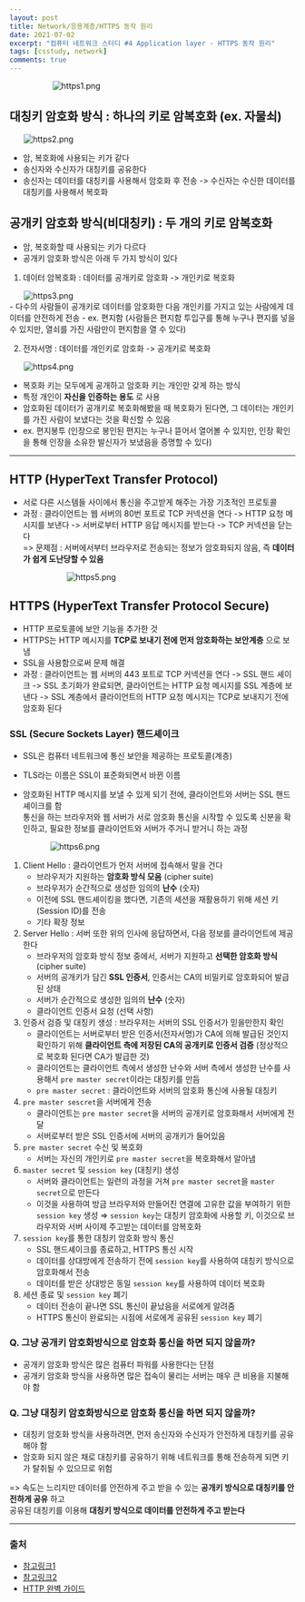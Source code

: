```yaml
---
layout: post
title: Network/응용계층/HTTPS 동작 원리
date: 2021-07-02
excerpt: "컴퓨터 네트워크 스터디 #4 Application layer - HTTPS 동작 원리"
tags: [csstudy, network]
comments: true
---
```


<div style="width:70% !important; margin:0 auto">
<img src="/assets/img/https1.png" alt="https1.png">
</div>

## 대칭키 암호화 방식 : 하나의 키로 암복호화 (ex. 자물쇠)
<div style="width:90% !important; margin:0 auto">
<img src="/assets/img/https2.png" alt="https2.png">
</div>

- 암, 복호화에 사용되는 키가 같다
- 송신자와 수신자가 대칭키를 공유한다
- 송신자는 데이터를 대칭키를 사용해서 암호화 후 전송
  -> 수신자는 수신한 데이터를 대칭키를 사용해서 복호화
  
## 공개키 암호화 방식(비대칭키) : 두 개의 키로 암복호화
- 암, 복호화할 때 사용되는 키가 다르다
- 공개키 암호화 방식은 아래 두 가지 방식이 있다

1) 데이터 암복호화 : 데이터를 공개키로 암호화 -> 개인키로 복호화
  <div style="width:90% !important; margin:0 auto">
  <img src="/assets/img/https3.png" alt="https3.png">
  </div>
  - 다수의 사람들이 공개키로 데이터를 암호화한 다음 개인키를 가지고 있는 사람에게 데이터를 안전하게 전송
  - ex. 편지함 (사람들은 편지함 투입구를 통해 누구나 편지를 넣을 수 있지만, 열쇠를 가진 사람만이 편지함을 열 수 있다)

2) 전자서명 : 데이터를 개인키로 암호화 -> 공개키로 복호화
  <div style="width:90% !important; margin:0 auto">
  <img src="/assets/img/https4.png" alt="https4.png">
  </div>

  - 복호화 키는 모두에게 공개하고 암호화 키는 개인만 갖게 하는 방식
  - 특정 개인이 **자신을 인증하는 용도** 로 사용
  - 암호화된 데이터가 공개키로 복호화해봤을 때 복호화가 된다면, 그 데이터는 개인키를 가진 사람이 보냈다는 것을 확신할 수 있음
  - ex. 편지봉투 (인장으로 봉인된 편지는 누구나 뜯어서 열어볼 수 있지만, 인장 확인을 통해 인장을 소유한 발신자가 보냈음을 증명할 수 있다)

---

## HTTP (HyperText Transfer Protocol)
- 서로 다른 시스템들 사이에서 통신을 주고받게 해주는 가장 기초적인 프로토콜
- 과정 : 클라이언트는 웹 서버의 80번 포트로 TCP 커넥션을 연다 -> HTTP 요청 메시지를 보낸다 -> 서버로부터 HTTP 응답 메시지를 받는다
-> TCP 커넥션을 닫는다  
=> 문제점 : 서버에서부터 브라우저로 전송되는 정보가 암호화되지 않음, 즉 **데이터가 쉽게 도난당할 수 있음**
<div style="width:60% !important; margin:0 auto">
<img src="/assets/img/https5.png" alt="https5.png">
</div>

## HTTPS (HyperText Transfer Protocol Secure)
- HTTP 프로토콜에 보안 기능을 추가한 것
- HTTPS는 HTTP 메시지를 **TCP로 보내기 전에 먼저 암호화하는 보안계층** 으로 보냄
- SSL을 사용함으로써 문제 해결
- 과정 : 클라이언트는 웹 서버의 443 포트로 TCP 커넥션을 연다 -> SSL 핸드 셰이크 
-> SSL 초기화가 완료되면, 클라이언트는 HTTP 요청 메시지를 SSL 계층에 보낸다 ->
SSL 계층에서 클라이언트의 HTTP 요청 메시지는 TCP로 보내지기 전에 암호화 된다

### SSL (Secure Sockets Layer) 핸드셰이크
- SSL은 컴퓨터 네트워크에 통신 보안을 제공하는 프로토콜(계층)
- TLS라는 이름은 SSL이 표준화되면서 바뀐 이름
- 암호화된 HTTP 메시지를 보낼 수 있게 되기 전에, 클라이언트와 서버는 SSL 핸드셰이크를 함  
  통신을 하는 브라우저와 웹 서버가 서로 암호화 통신을 시작할 수 있도록 신분을 확인하고, 필요한
  정보를 클라이언트와 서버가 주거니 받거니 하는 과정

  <div style="width:80% !important; margin:0 auto">
  <img src="/assets/img/https6.png" alt="https6.png">
  </div>

1. Client Hello : 클라이언트가 먼저 서버에 접속해서 말을 건다
    - 브라우저가 지원하는 **암호화 방식 모음** (cipher suite)
    - 브라우저가 순간적으로 생성한 임의의 **난수** (숫자)
    - 이전에 SSL 핸드셰이킹을 했다면, 기존의 세션을 재활용하기 위해 세션 키(Session ID)를 전송
    - 기타 확장 정보
2. Server Hello : 서버 또한 위의 인사에 응답하면서, 다음 정보를 클라이언트에 제공한다
    - 브라우저의 암호화 방식 정보 중에서, 서버가 지원하고 **선택한 암호화 방식** (cipher suite)
    - 서버의 공개키가 담긴 **SSL 인증서**, 인증서는 CA의 비밀키로 암호화되어 발급된 상태
    - 서버가 순간적으로 생성한 임의의 **난수** (숫자)
    - 클라이언트 인증서 요청 (선택 사항)
3. 인증서 검증 및 대칭키 생성 : 브라우저는 서버의 SSL 인증서가 믿을만한지 확인
    - 클라이언트는 서버로부터 받은 인증서(전자서명)가 CA에 의해 발급된 것인지 확인하기 위해 **클라이언트 측에 저장된 CA의 공개키로 인증서 검증** (정상적으로 복호화 된다면 CA가 발급한 것)
    - 클라이언트는 클라이언트 측에서 생성한 난수와 서버 측에서 생성한 난수를 사용해서 `pre master secret`이라는 대칭키를 만듬
    - `pre master secret` : 클라이언트와 서버의 암호화 통신에 사용될 대칭키
4. `pre master sescret`을 서버에게 전송
    - 클라이언트는 `pre master secret`을 서버의 공개키로 암호화해서 서버에게 전달
    - 서버로부터 받은 SSL 인증서에 서버의 공개키가 들어있음
5. `pre master secret` 수신 및 복호화
    - 서버는 자신의 개인키로 `pre master secret`을 복호화해서 알아냄
6. `master secret` 및 `session key` (대칭키) 생성
    - 서버와 클라이언트는 일련의 과정을 거쳐 `pre master secret`을 `master secret`으로 만든다
    - 이것을 사용하여 방금 브라우저와 만들어진 연결에 고유한 값을 부여하기 위한 `session key` 생성 ⇒ `session key`는 대칭키 암호화에 사용할 키, 이것으로 브라우저와 서버 사이제 주고받는 데이터를 암복호화
7. `session key`를 통한 대칭키 암호화 방식 통신
    - SSL 핸드셰이크를 종료하고, HTTPS 통신 시작
    - 데이터를 상대방에게 전송하기 전에 `session key`를 사용하여 대칭키 방식으로 암호화해서 전송
    - 데이터를 받은 상대방은 동일 `session key`를 사용하여 데이터 복호화
8. 세션 종료 및 `session key` 폐기
    - 데이터 전송이 끝나면 SSL 통신이 끝났음을 서로에게 알려줌
    - HTTPS 통신이 완료되는 시점에 서로에게 공유된 `session key` 폐기
    
### Q. 그냥 공개키 암호화방식으로 암호화 통신을 하면 되지 않을까?
- 공개키 암호화 방식은 많은 컴퓨터 파워를 사용한다는 단점
- 공개키 암호화 방식을 사용하면 많은 접속이 물리는 서버는 매우 큰 비용을 지불해야 함

### Q. 그냥 대칭키 암호화방식으로 암호화 통신을 하면 되지 않을까?
- 대칭키 암호화 방식을 사용하려면, 먼저 송신자와 수신자가 안전하게 대칭키를 공유해야 함
- 암호화 되지 않은 채로 대칭키를 공유하기 위해 네트워크를 통해 전송하게 되면 키가 탈취될 수 있으므로 위험

=> 속도는 느리지만 데이터를 안전하게 주고 받을 수 있는 **공개키 방식으로 대칭키를 안전하게 공유** 하고  
   공유된 대칭키를 이용해 **대칭키 방식으로 데이터를 안전하게 주고 받는다**

---

### 출처
- [참고링크1](https://jujubebat.github.io/cs/HTTPS/)
- [참고링크2](https://brunch.co.kr/@sangjinkang/38)
- [HTTP 완벽 가이드](https://book.naver.com/bookdb/book_detail.nhn?bid=8509980)
